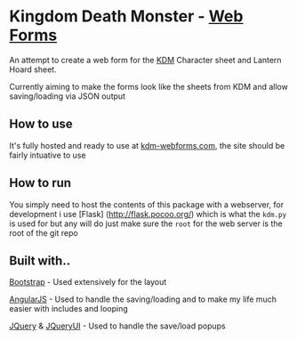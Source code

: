 # Kingdom Death Monster - [Web Forms](http://kdm-webforms.com/)
An attempt to create a  web form for the [KDM](http://kingdomdeath.com/) Character sheet and Lantern Hoard sheet. 

Currently aiming to make the forms look like the sheets from KDM and allow saving/loading via JSON output

## How to use
It's fully hosted and ready to use at [kdm-webforms.com](http://kdm-webforms.com/), the site should be fairly intuative to use

## How to run
You simply need to host the contents of this package with a webserver, for development i use 
[Flask] (http://flask.pocoo.org/) which is what the `kdm.py` is used for but any will do just
make sure the `root` for the web server is the root of the git repo

## Built with..
[Bootstrap](http://getbootstrap.com/) - Used extensively for the layout

[AngularJS](https://angularjs.org/) - Used to handle the saving/loading and to make my life much easier with includes and looping

[JQuery](https://jquery.com/) & [JQueryUI](https://jqueryui.com/) - Used to handle the save/load popups
